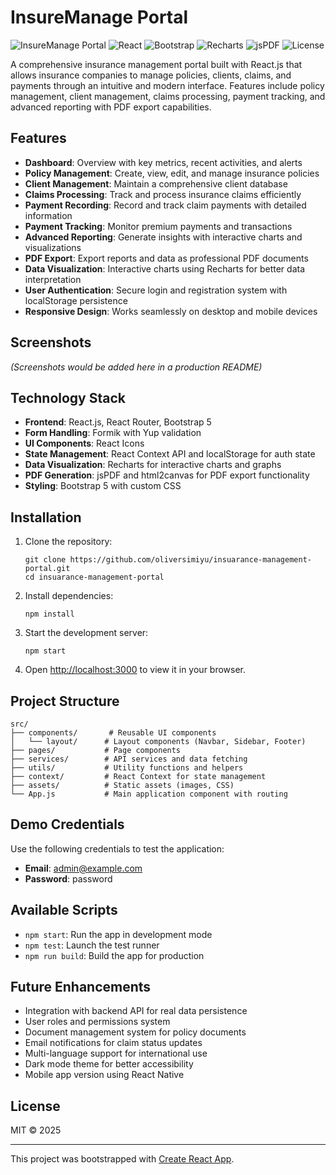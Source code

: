 # InsureManage Portal

![InsureManage Portal](https://img.shields.io/badge/InsureManage-Portal-blue)
![React](https://img.shields.io/badge/React-18.x-blue)
![Bootstrap](https://img.shields.io/badge/Bootstrap-5.x-purple)
![Recharts](https://img.shields.io/badge/Recharts-2.x-orange)
![jsPDF](https://img.shields.io/badge/jsPDF-2.x-red)
![License](https://img.shields.io/badge/License-MIT-green)

A comprehensive insurance management portal built with React.js that allows insurance companies to manage policies, clients, claims, and payments through an intuitive and modern interface. Features include policy management, client management, claims processing, payment tracking, and advanced reporting with PDF export capabilities.

## Features

- **Dashboard**: Overview with key metrics, recent activities, and alerts
- **Policy Management**: Create, view, edit, and manage insurance policies
- **Client Management**: Maintain a comprehensive client database
- **Claims Processing**: Track and process insurance claims efficiently
- **Payment Recording**: Record and track claim payments with detailed information
- **Payment Tracking**: Monitor premium payments and transactions
- **Advanced Reporting**: Generate insights with interactive charts and visualizations
- **PDF Export**: Export reports and data as professional PDF documents
- **Data Visualization**: Interactive charts using Recharts for better data interpretation
- **User Authentication**: Secure login and registration system with localStorage persistence
- **Responsive Design**: Works seamlessly on desktop and mobile devices

## Screenshots

*(Screenshots would be added here in a production README)*

## Technology Stack

- **Frontend**: React.js, React Router, Bootstrap 5
- **Form Handling**: Formik with Yup validation
- **UI Components**: React Icons
- **State Management**: React Context API and localStorage for auth state
- **Data Visualization**: Recharts for interactive charts and graphs
- **PDF Generation**: jsPDF and html2canvas for PDF export functionality
- **Styling**: Bootstrap 5 with custom CSS

## Installation

1. Clone the repository:
   ```
   git clone https://github.com/oliversimiyu/insuarance-management-portal.git
   cd insuarance-management-portal
   ```

2. Install dependencies:
   ```
   npm install
   ```

3. Start the development server:
   ```
   npm start
   ```

4. Open [http://localhost:3000](http://localhost:3000) to view it in your browser.

## Project Structure

```
src/
├── components/       # Reusable UI components
│   └── layout/      # Layout components (Navbar, Sidebar, Footer)
├── pages/           # Page components
├── services/        # API services and data fetching
├── utils/           # Utility functions and helpers
├── context/         # React Context for state management
├── assets/          # Static assets (images, CSS)
└── App.js           # Main application component with routing
```

## Demo Credentials

Use the following credentials to test the application:

- **Email**: admin@example.com
- **Password**: password

## Available Scripts

- `npm start`: Run the app in development mode
- `npm test`: Launch the test runner
- `npm run build`: Build the app for production

## Future Enhancements

- Integration with backend API for real data persistence
- User roles and permissions system
- Document management system for policy documents
- Email notifications for claim status updates
- Multi-language support for international use
- Dark mode theme for better accessibility
- Mobile app version using React Native

## License

MIT © 2025

---

This project was bootstrapped with [Create React App](https://github.com/facebook/create-react-app).
